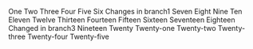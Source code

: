 One
Two
Three
Four
Five
Six
Changes in branch1
Seven
Eight
Nine
Ten
Eleven
Twelve
Thirteen
Fourteen
Fifteen
Sixteen
Seventeen
Eighteen
Changed in branch3
Nineteen
Twenty
Twenty-one
Twenty-two
Twenty-three
Twenty-four
Twenty-five
